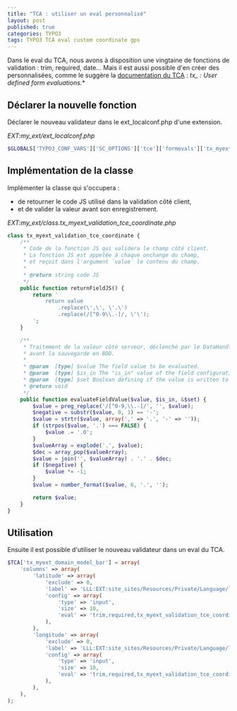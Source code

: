 ```yaml
---
title: "TCA : utiliser un eval personnalisé"
layout: post
published: true
categories: TYPO3
tags: TYPO3 TCA eval custom coordinate gps
---
```


Dans le eval du TCA, nous avons à disposition une vingtaine de fonctions de validation : trim, required, date...
Mais il est aussi possible d'en créer des personnalisées, comme le suggère la [documentation du TCA](http://docs.typo3.org/typo3cms/TCAReference/Reference/Columns/Input/Index.html) : **tx_* : User defined form evaluations.**

## Déclarer la nouvelle fonction

Déclarer le nouveau validateur dans le ext_localconf.php d'une extension.

_EXT:my_ext/ext_localconf.php_

```php
$GLOBALS['TYPO3_CONF_VARS']['SC_OPTIONS']['tce']['formevals']['tx_myext_validation_tce_coordinate'] = 'EXT:site_sites/class.tx_myext_validation_tce_coordinate.php';
```

## Implémentation de la classe

Implémenter la classe qui s'occupera :

 - de retourner le code JS utilisé dans la validation côté client,
 - et de valider la valeur avant son enregistrement.

_EXT:my_ext/class.tx_myext_validation_tce_coordinate.php_

```php
class tx_myext_validation_tce_coordinate {
	/**
	 * Code de la fonction JS qui validera le champ côté client.
	 * La fonction JS est appelée à chaque onchange du champ,
	 * et reçoit dans l'argument `value` le contenu du champ.
	 *
	 * @return string code JS
	 */
	public function returnFieldJS() {
		return '
			return value
				.replace(\',\', \'.\')
				.replace(/[^0-9\\.-]/, \'\');
		';
	}

	/**
	 * Traitement de la valeur côté serveur, déclenché par le DataHandler,
	 * avant la sauvegarde en BDD.
	 *
	 * @param  [type] $value The field value to be evaluated.
	 * @param  [type] $is_in The "is_in" value of the field configuration from TCA
	 * @param  [type] $set Boolean defining if the value is written to the database or not. Must be passed by reference and changed if needed. Default is TRUE.
	 * @return void
	 */
	public function evaluateFieldValue($value, $is_in, &$set) {
		$value = preg_replace('/[^0-9,\\.-]/', '', $value);
		$negative = substr($value, 0, 1) == '-';
		$value = strtr($value, array(',' => '.', '-' => ''));
		if (strpos($value, '.') === FALSE) {
			$value .= '.0';
		}
		$valueArray = explode('.', $value);
		$dec = array_pop($valueArray);
		$value = join('', $valueArray) . '.' . $dec;
		if ($negative) {
			$value *= -1;
		}
		$value = number_format($value, 6, '.', '');

		return $value;
	}
}
```

## Utilisation


Ensuite il est possible d'utiliser le nouveau validateur dans un eval du TCA.

```php
$TCA['tx_myext_domain_model_bar'] = array(
	'columns' => array(
		'latitude' => array(
			'exclude' => 0,
			'label' => 'LLL:EXT:site_sites/Resources/Private/Language/locallang_db.xlf:tx_sitesites_domain_model_site.latitude',
			'config' => array(
				'type' => 'input',
				'size' => 10,
				'eval' => 'trim,required,tx_myext_validation_tce_coordinate'
			),
		),
		'longitude' => array(
			'exclude' => 0,
			'label' => 'LLL:EXT:site_sites/Resources/Private/Language/locallang_db.xlf:tx_sitesites_domain_model_site.longitude',
			'config' => array(
				'type' => 'input',
				'size' => 10,
				'eval' => 'trim,required,tx_myext_validation_tce_coordinate'
			),
		),
	),
);
```